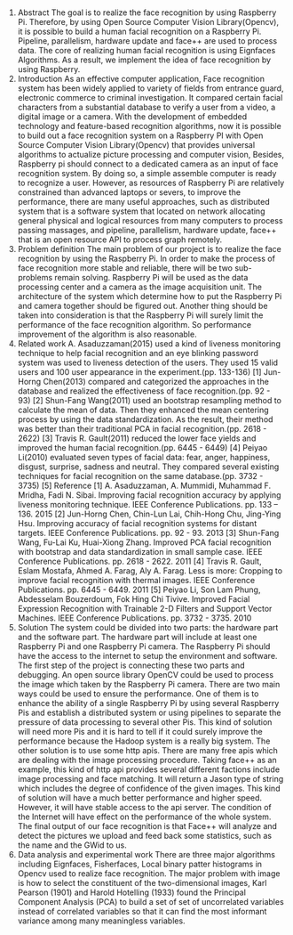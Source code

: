 #
1. Abstract
The goal is to realize the face recognition by using Raspberry Pi. Therefore, by using Open Source Computer Vision Library(Opencv), it is possible to build a human facial recognition on a Raspberry Pi. Pipeline, parallelism, hardware update and face++ are used to process data. The core of realizing human facial recognition is using Eignfaces Algorithms. As a result, we implement the idea of face recognition by using Raspberry.
2. Introduction
As an effective computer application, Face recognition system has been widely applied to variety of fields from entrance guard, electronic commerce to criminal investigation. It compared certain facial characters from a substantial database to verify a user from a video, a digital image or a camera. With the development of embedded technology and feature-based recognition algorithms, now it is possible to build out a face recognition system on a Raspberry PI with Open Source Computer Vision Library(Opencv) that provides universal algorithms to actualize picture processing and computer vision, Besides, Raspberry pi should connect to a dedicated camera as an input of face recognition system. By doing so, a simple assemble computer is ready to recognize a user. However, as resources of Raspberry Pi are relatively constrained than advanced laptops or severs, to improve the performance, there are many useful approaches, such as distributed system that is a software system that located on network allocating general physical and logical resources from many computers to process passing massages, and pipeline, parallelism, hardware update, face++ that is an open resource API to process graph remotely.
3. Problem definition
The main problem of our project is to realize the face recognition by using the Raspberry Pi. In order to make the process of face recognition more stable and reliable, there will be two sub- problems remain solving. Raspberry Pi will be used as the data processing center and a camera as the image acquisition unit. The architecture of the system which determine how to put the Raspberry Pi and camera together should be figured out. Another thing should be taken into consideration is that the Raspberry Pi will surely limit the performance of the face recognition algorithm. So performance improvement of the algorithm is also reasonable.
4. Related work
A. Asaduzzaman(2015) used a kind of liveness monitoring technique to help facial recognition and an eye blinking password system was used to liveness detection of the users. They used 15 valid users and 100 user appearance in the experiment.(pp. 133-136) [1] Jun-Horng Chen(2013) compared and categorized the approaches in the database and realized the effectiveness of face recognition.(pp. 92 - 93) [2] Shun-Fang Wang(2011) used an bootstrap resampling method to calculate the mean of data. Then they enhanced the mean centering process by using the data standardization. As the result, their method was better than their traditional PCA in facial recognition.(pp. 2618 - 2622) [3] Travis R. Gault(2011) reduced the lower face yields and improved the human facial recognition.(pp. 6445 - 6449) [4] Peiyao Li(2010) evaluated seven types of facial data: fear, anger, happiness, disgust, surprise, sadness and neutral. They compared several existing techniques for facial recognition on the same database.(pp. 3732 - 3735) [5]
Reference
 [1] A. Asaduzzaman, A. Mummidi, Muhammad F. Mridha, Fadi N. Sibai.
Improving facial recognition accuracy by applying liveness monitoring technique. IEEE Conference Publications. pp. 133 – 136. 2015
[2] Jun-Horng Chen, Chin-Lun Lai, Chih-Hong Chu, Jing-Ying Hsu. Improving accuracy
of facial recognition systems for distant targets. IEEE Conference Publications. pp. 92 - 93. 2013 [3] Shun-Fang Wang, Fu-Lai Ku, Huai-Xiong Zhang. Improved PCA facial recognition with bootstrap and data standardization in small sample case. IEEE Conference Publications. pp. 2618 - 2622. 2011
[4] Travis R. Gault, Eslam Mostafa, Ahmed A. Farag, Aly A. Farag. Less is more: Cropping
to improve facial recognition with thermal images. IEEE Conference Publications. pp.
6445 - 6449. 2011
[5] Peiyao Li, Son Lam Phung, Abdesselam Bouzerdoum, Fok Hing Chi Tivive.
Improved Facial Expression Recognition with Trainable 2-D Filters and Support Vector Machines. IEEE Conference Publications. pp. 3732 - 3735. 2010
5. Solution
The system could be divided into two parts: the hardware part and the software part. The hardware part will include at least one Raspberry Pi and one Raspberry Pi camera. The Raspberry Pi should have the access to the internet to setup the environment and software. The first step of the project is connecting these two parts and debugging. An open source library OpenCV could be used to process the image which taken by the Raspberry Pi camera.
There are two main ways could be used to ensure the performance. One of them is to enhance the ability of a single Raspberry Pi by using several Raspberry Pis and establish a distributed system or using pipelines to separate the pressure of data processing to several other Pis. This kind of solution will need more Pis and it is hard to tell if it could surely improve the performance because the Hadoop system is a really big system.
The other solution is to use some http apis. There are many free apis which are dealing with the image processing procedure. Taking face++ as an example, this kind of http api provides several different factions include image processing and face matching. It will return a Jason type of string which includes the degree of confidence of the given images. This kind of solution will have a much better performance and higher speed. However, it will have stable access to the api server. The condition of the Internet will have effect on the performance of the whole system.
The final output of our face recognition is that Face++ will analyze and detect the pictures we upload and feed back some statistics, such as the name and the GWid to us.
6. Data analysis and experimental work
There are three major algorithms including Eignfaces, Fisherfaces, Local binary patter histograms in Opencv used to realize face recognition. The major problem with image is how to select the constituent of the two-dimensional images, Karl Pearson (1901) and Harold
Hotelling (1933) found the Principal Component Analysis (PCA) to build a set of set of uncorrelated variables instead of correlated variables so that it can find the most informant variance among many meaningless variables.
